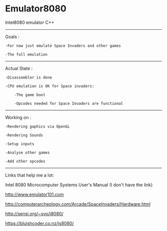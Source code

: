 # Emulator8080
Intel8080 emulator C++

-------------------------------------
Goals : 

  	-For now just emulate Space Invaders and other games
	
  	-The full emulation
  
-------------------------------------
Actual State : 

	-Disassembler is done

  	-CPU emulation is OK for Space invaders:
	
    	-The game boot
		
    	-Opcodes needed for Space Invaders are functional

-------------------------------------
Working on :

  	-Rendering gaphics via OpenGL
	
  	-Rendering Sounds
	
  	-Setup inputs
	
  	-Analyse other games
	
  	-Add other opcodes

-------------------------------------
Links that help me a lot:


Intel 8080 Microcomputer Systems User's Manual (I don't have the link)

http://www.emulator101.com

http://computerarcheology.com/Arcade/SpaceInvaders/Hardware.html

http://sensi.org/~svo/i8080/

https://bluishcoder.co.nz/js8080/
